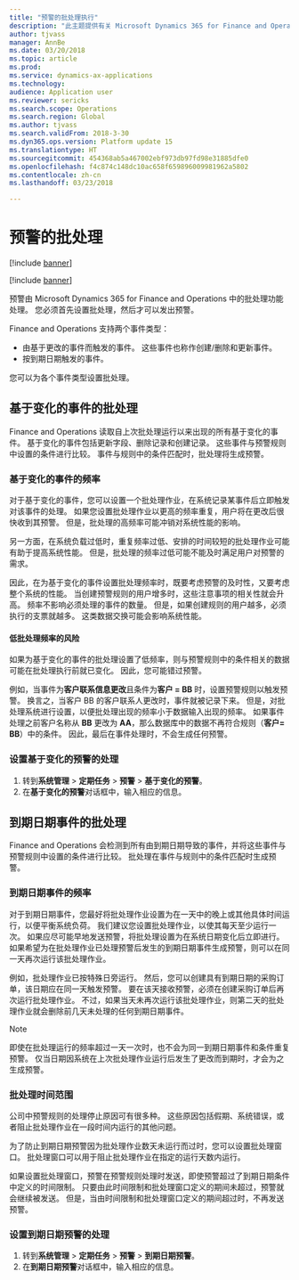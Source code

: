 ```yaml
---
title: "预警的批处理执行"
description: "此主题提供有关 Microsoft Dynamics 365 for Finance and Operations 中预警的批处理的信息。"
author: tjvass
manager: AnnBe
ms.date: 03/20/2018
ms.topic: article
ms.prod: 
ms.service: dynamics-ax-applications
ms.technology: 
audience: Application user
ms.reviewer: sericks
ms.search.scope: Operations
ms.search.region: Global
ms.author: tjvass
ms.search.validFrom: 2018-3-30
ms.dyn365.ops.version: Platform update 15
ms.translationtype: HT
ms.sourcegitcommit: 454368ab5a467002ebf973db97fd98e31885dfe0
ms.openlocfilehash: f4c874c148dc10ac658f659896009981962a5802
ms.contentlocale: zh-cn
ms.lasthandoff: 03/23/2018

---
```


# <a name="batch-processing-for-alerts"></a>预警的批处理
[!include [banner](../includes/banner.md)]

[!include [banner](../includes/pre-release.md)]

预警由 Microsoft Dynamics 365 for Finance and Operations 中的批处理功能处理。 您必须首先设置批处理，然后才可以发出预警。

Finance and Operations 支持两个事件类型：

- 由基于更改的事件而触发的事件。 这些事件也称作创建/删除和更新事件。
- 按到期日期触发的事件。

您可以为各个事件类型设置批处理。
        
## <a name="batch-processing-for-change-based-events"></a>基于变化的事件的批处理
Finance and Operations 读取自上次批处理运行以来出现的所有基于变化的事件。 基于变化的事件包括更新字段、删除记录和创建记录。 这些事件与预警规则中设置的条件进行比较。 事件与规则中的条件匹配时，批处理将生成预警。

### <a name="frequency-for-change-based-events"></a>基于变化的事件的频率
对于基于变化的事件，您可以设置一个批处理作业，在系统记录某事件后立即触发对该事件的处理。 如果您设置批处理作业以更高的频率重复，用户将在更改后很快收到其预警。 但是，批处理的高频率可能冲销对系统性能的影响。

另一方面，在系统负载过低时，重复频率过低、安排的时间较短的批处理作业可能有助于提高系统性能。 但是，批处理的频率过低可能不能及时满足用户对预警的需求。

因此，在为基于变化的事件设置批处理频率时，既要考虑预警的及时性，又要考虑整个系统的性能。 当创建预警规则的用户增多时，这些注意事项的相关性就会升高。 频率不影响必须处理的事件的数量。 但是，如果创建规则的用户越多，必须执行的支票就越多。 这类数据交换可能会影响系统性能。

#### <a name="the-risks-of-low-batch-frequency"></a>低批处理频率的风险
如果为基于变化的事件的批处理设置了低频率，则与预警规则中的条件相关的数据可能在批处理执行前就已变化。 因此，您可能错过预警。

例如，当事件为**客户联系信息更改**且条件为**客户 = BB** 时，设置预警规则以触发预警。 换言之，当客户 BB 的客户联系人更改时，事件就被记录下来。 但是，对批处理系统进行设置，以便批处理出现的频率小于数据输入出现的频率。 如果事件处理之前客户名称从 **BB** 更改为 **AA**，那么数据库中的数据不再符合规则（**客户= BB**）中的条件。 因此，最后在事件处理时，不会生成任何预警。

### <a name="set-up-processing-for-change-based-alerts"></a>设置基于变化的预警的处理
1. 转到**系统管理** &gt; **定期任务** &gt; **预警** &gt; **基于变化的预警**。
2. 在**基于变化的预警**对话框中，输入相应的信息。

## <a name="batch-processing-for-due-date-events"></a>到期日期事件的批处理
Finance and Operations 会检测到所有由到期日期导致的事件，并将这些事件与预警规则中设置的条件进行比较。 批处理在事件与规则中的条件匹配时生成预警。

### <a name="frequency-for-due-date-events"></a>到期日期事件的频率
对于到期日期事件，您最好将批处理作业设置为在一天中的晚上或其他具体时间运行，以便平衡系统负荷。 我们建议您设置批处理作业，以使其每天至少运行一次。 如果应尽可能早地发送预警，将批处理设置为在系统日期变化后立即进行。 如果希望为在批处理作业已处理预警后发生的到期日期事件生成预警，则可以在同一天再次运行该批处理作业。

例如，批处理作业已按特殊日旁运行。 然后，您可以创建具有到期日期的采购订单，该日期应在同一天触发预警。 要在该天接收预警，必须在创建采购订单后再次运行批处理作业。 不过，如果当天未再次运行该批处理作业，则第二天的批处理作业就会删除前几天未处理的任何到期日期事件。

> [!NOTE]
> 即使在批处理运行的频率超过一天一次时，也不会为同一到期日期事件和条件重复预警。 仅当日期因系统在上次批处理作业运行后发生了更改而到期时，才会为之生成预警。

### <a name="batch-processing-window"></a>批处理时间范围
公司中预警规则的处理停止原因可有很多种。 这些原因包括假期、系统错误，或者阻止批处理作业在一段时间内运行的其他问题。

为了防止到期日期预警因为批处理作业数天未运行而过时，您可以设置批处理窗口。 批处理窗口可以用于阻止批处理作业在指定的运行天数内运行。

如果设置批处理窗口，预警在预警规则处理时发送，即使预警超过了到期日期条件中定义的时间限制。 只要由此时间限制和批处理窗口定义的期间未超过，预警就会继续被发送。 但是，当由时间限制和批处理窗口定义的期间超过时，不再发送预警。

### <a name="set-up-processing-for-due-date-alerts"></a>设置到期日期预警的处理
1. 转到**系统管理** &gt; **定期任务** &gt; **预警** &gt; **到期日期预警**。
2. 在**到期日期预警**对话框中，输入相应的信息。

